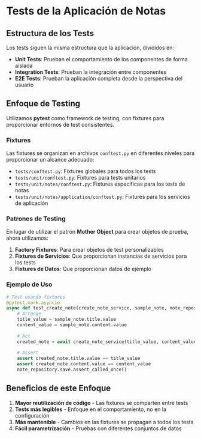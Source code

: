# Tests de la Aplicación de Notas

## Estructura de los Tests

Los tests siguen la misma estructura que la aplicación, divididos en:

- **Unit Tests**: Prueban el comportamiento de los componentes de forma aislada
- **Integration Tests**: Prueban la integración entre componentes
- **E2E Tests**: Prueban la aplicación completa desde la perspectiva del usuario

## Enfoque de Testing

Utilizamos **pytest** como framework de testing, con fixtures para proporcionar entornos de test consistentes.

### Fixtures

Las fixtures se organizan en archivos `conftest.py` en diferentes niveles para proporcionar un alcance adecuado:

- `tests/conftest.py`: Fixtures globales para todos los tests
- `tests/unit/conftest.py`: Fixtures para tests unitarios
- `tests/unit/notes/conftest.py`: Fixtures específicas para los tests de notas
- `tests/unit/notes/application/conftest.py`: Fixtures para los servicios de aplicación

### Patrones de Testing

En lugar de utilizar el patrón **Mother Object** para crear objetos de prueba, ahora utilizamos:

1. **Factory Fixtures**: Para crear objetos de test personalizables
2. **Fixtures de Servicios**: Que proporcionan instancias de servicios para los tests
3. **Fixtures de Datos**: Que proporcionan datos de ejemplo

### Ejemplo de Uso

```python
# Test usando fixtures
@pytest.mark.asyncio
async def test_create_note(create_note_service, sample_note, note_repository):
    # Arrange
    title_value = sample_note.title.value
    content_value = sample_note.content.value
    
    # Act
    created_note = await create_note_service(title_value, content_value)
    
    # Assert
    assert created_note.title.value == title_value
    assert created_note.content.value == content_value
    note_repository.save.assert_called_once()
```

## Beneficios de este Enfoque

1. **Mayor reutilización de código** - Las fixtures se comparten entre tests
2. **Tests más legibles** - Enfoque en el comportamiento, no en la configuración
3. **Más mantenible** - Cambios en las fixtures se propagan a todos los tests
4. **Fácil parametrización** - Pruebas con diferentes conjuntos de datos 